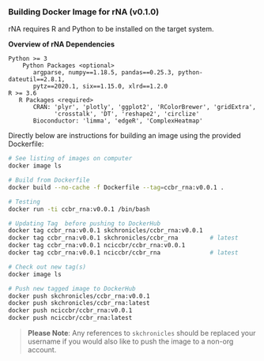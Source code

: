 ### Building Docker Image for rNA (v0.1.0) 

rNA requires R and Python to be installed on the target system.

**Overview of rNA Dependencies**
```
Python >= 3
    Python Packages <optional>
       argparse, numpy==1.18.5, pandas==0.25.3, python-dateutil==2.8.1, 
       pytz==2020.1, six==1.15.0, xlrd==1.2.0
R >= 3.6
   R Packages <required>
       CRAN: 'plyr', 'plotly', 'ggplot2', 'RColorBrewer', 'gridExtra', 
             'crosstalk', 'DT', 'reshape2', 'circlize'
       Bioconductor: 'limma', 'edgeR', 'ComplexHeatmap'  
```


Directly below are instructions for building an image using the provided Dockerfile:

```bash
# See listing of images on computer
docker image ls

# Build from Dockerfile
docker build --no-cache -f Dockerfile --tag=ccbr_rna:v0.0.1 .

# Testing
docker run -ti ccbr_rna:v0.0.1 /bin/bash

# Updating Tag  before pushing to DockerHub
docker tag ccbr_rna:v0.0.1 skchronicles/ccbr_rna:v0.0.1
docker tag ccbr_rna:v0.0.1 skchronicles/ccbr_rna         # latest
docker tag ccbr_rna:v0.0.1 nciccbr/ccbr_rna:v0.0.1
docker tag ccbr_rna:v0.0.1 nciccbr/ccbr_rna              # latest

# Check out new tag(s)
docker image ls

# Push new tagged image to DockerHub
docker push skchronicles/ccbr_rna:v0.0.1
docker push skchronicles/ccbr_rna:latest
docker push nciccbr/ccbr_rna:v0.0.1
docker push nciccbr/ccbr_rna:latest 
```

> **Please Note**: Any references to `skchronicles` should be replaced your username if you would also like to push the image to a non-org account.
